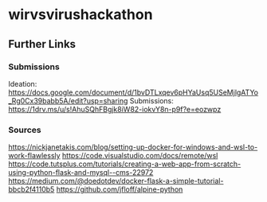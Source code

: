 # wirvsvirushackathon

## Further Links

### Submissions

Ideation: https://docs.google.com/document/d/1bvDTLxqev6pHYaUsq5USeMjlgATYo_Rg0Cx39babb5A/edit?usp=sharing
Submissions: https://1drv.ms/u/s!AhuSQhFBgjk8iW82-iokvY8n-p9f?e=eozwpz

### Sources

https://nickjanetakis.com/blog/setting-up-docker-for-windows-and-wsl-to-work-flawlessly
https://code.visualstudio.com/docs/remote/wsl
https://code.tutsplus.com/tutorials/creating-a-web-app-from-scratch-using-python-flask-and-mysql--cms-22972
https://medium.com/@doedotdev/docker-flask-a-simple-tutorial-bbcb2f4110b5
https://github.com/jfloff/alpine-python